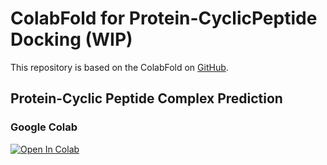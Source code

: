 # ColabFold for Protein-CyclicPeptide Docking (WIP)

This repository is based on the ColabFold on [GitHub](https://github.com/sokrypton/ColabFold/tree/main).

## Protein-Cyclic Peptide Complex Prediction

### Google Colab

<a href="https://colab.research.google.com/github/ohuelab/ColabFold-cycpep-dock/blob/cyclic_peptide_complex_offset_bugfix/AlphaFold2.ipynb" target="_parent"><img src="https://colab.research.google.com/assets/colab-badge.svg" alt="Open In Colab"/></a>
